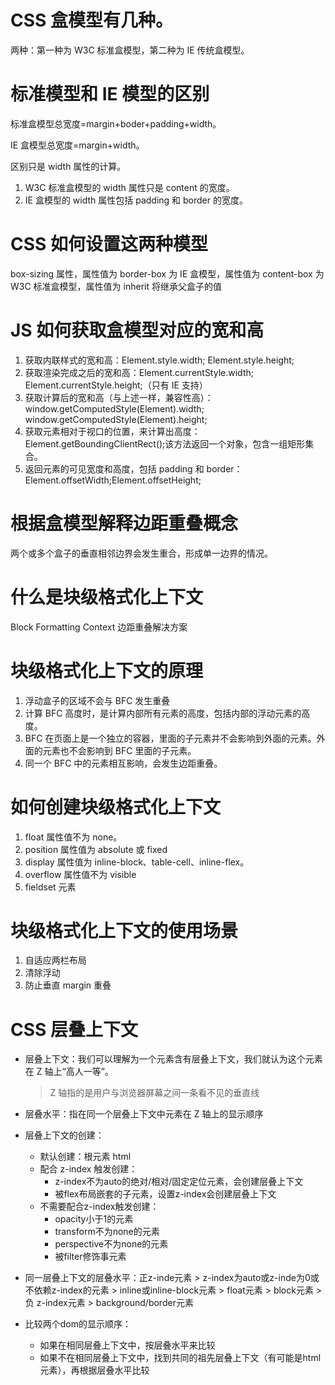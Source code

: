 # CSS 盒模型有几种。

两种：第一种为 W3C 标准盒模型，第二种为 IE 传统盒模型。

# 标准模型和 IE 模型的区别

标准盒模型总宽度=margin+boder+padding+width。

IE 盒模型总宽度=margin+width。

区别只是 width 属性的计算。

1. W3C 标准盒模型的 width 属性只是 content 的宽度。
2. IE 盒模型的 width 属性包括 padding 和 border 的宽度。

# CSS 如何设置这两种模型

box-sizing 属性，属性值为 border-box 为 IE 盒模型，属性值为 content-box 为 W3C 标准盒模型，属性值为 inherit 将继承父盒子的值

# JS 如何获取盒模型对应的宽和高

1. 获取内联样式的宽和高：Element.style.width; Element.style.height;
2. 获取渲染完成之后的宽和高：Element.currentStyle.width; Element.currentStyle.height;（只有 IE 支持）
3. 获取计算后的宽和高（与上述一样，兼容性高）：window.getComputedStyle(Element).width; window.getComputedStyle(Element).height;
4. 获取元素相对于视口的位置，来计算出高度：Element.getBoundingClientRect();该方法返回一个对象，包含一组矩形集合。
5. 返回元素的可见宽度和高度，包括 padding 和 border：Element.offsetWidth;Element.offsetHeight;

# 根据盒模型解释边距重叠概念

两个或多个盒子的垂直相邻边界会发生重合，形成单一边界的情况。

# 什么是块级格式化上下文

Block Formatting Context 边距重叠解决方案

# 块级格式化上下文的原理

1. 浮动盒子的区域不会与 BFC 发生重叠
2. 计算 BFC 高度时，是计算内部所有元素的高度，包括内部的浮动元素的高度。
3. BFC 在页面上是一个独立的容器，里面的子元素并不会影响到外面的元素。外面的元素也不会影响到 BFC 里面的子元素。
4. 同一个 BFC 中的元素相互影响，会发生边距重叠。

# 如何创建块级格式化上下文

1. float 属性值不为 none。
2. position 属性值为 absolute 或 fixed
3. display 属性值为 inline-block、table-cell、inline-flex。
4. overflow 属性值不为 visible
5. fieldset 元素

# 块级格式化上下文的使用场景

1. 自适应两栏布局
2. 清除浮动
3. 防止垂直 margin 重叠

# CSS 层叠上下文

* 层叠上下文：我们可以理解为一个元素含有层叠上下文，我们就认为这个元素在 Z 轴上“高人一等”。
  
  > Z 轴指的是用户与浏览器屏幕之间一条看不见的垂直线
  
* 层叠水平：指在同一个层叠上下文中元素在 Z 轴上的显示顺序

* 层叠上下文的创建：
  * 默认创建：根元素 html
  * 配合 z-index 触发创建：
    *  z-index不为auto的绝对/相对/固定定位元素，会创建层叠上下文
    * 被flex布局嵌套的子元素，设置z-index会创建层叠上下文
  * 不需要配合z-index触发创建：
    * opacity小于1的元素
    * transform不为none的元素
    * perspective不为none的元素
    * 被filter修饰事元素
  
* 同一层叠上下文的层叠水平：正z-inde元素 > z-index为auto或z-inde为0或不依赖z-index的元素 > inline或inline-block元素 > float元素 > block元素 >  负 z-index元素 > background/border元素

* 比较两个dom的显示顺序：

  * 如果在相同层叠上下文中，按层叠水平来比较
  * 如果不在相同层叠上下文中，找到共同的祖先层叠上下文（有可能是html元素），再根据层叠水平比较
